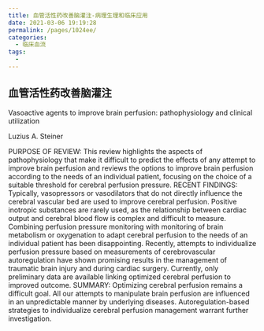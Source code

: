 ```yaml
---
title: 血管活性药改善脑灌注-病理生理和临床应用
date: 2021-03-06 19:19:28
permalink: /pages/1024ee/
categories:
  - 临床血流
tags:
  - 
---
```

## 血管活性药改善脑灌注

<Badge text="病理生理和临床应用"/>

Vasoactive agents to improve brain perfusion: pathophysiology and clinical utilization

Luzius A. Steiner

PURPOSE OF REVIEW: This review highlights the aspects of pathophysiology that make it difficult to predict the effects of any attempt to improve brain perfusion and reviews the options to improve brain perfusion according to the needs of an individual patient, focusing on the choice of a suitable threshold for cerebral perfusion pressure.
RECENT FINDINGS: Typically, vasopressors or vasodilators that do not directly influence the cerebral vascular bed are used to improve cerebral perfusion. Positive inotropic substances are rarely used, as the relationship between cardiac output and cerebral blood flow is complex and difficult to measure. Combining perfusion pressure monitoring with monitoring of brain metabolism or oxygenation to adapt cerebral perfusion to the needs of an individual patient has been disappointing. Recently, attempts to individualize perfusion pressure based on measurements of cerebrovascular autoregulation have shown promising results in the management of traumatic brain injury and during cardiac surgery. Currently, only preliminary data are available linking optimized cerebral perfusion to improved outcome.
SUMMARY: Optimizing cerebral perfusion remains a difficult goal. All our attempts to manipulate brain perfusion are influenced in an unpredictable manner by underlying diseases. Autoregulation-based strategies to individualize cerebral perfusion management warrant further investigation.

